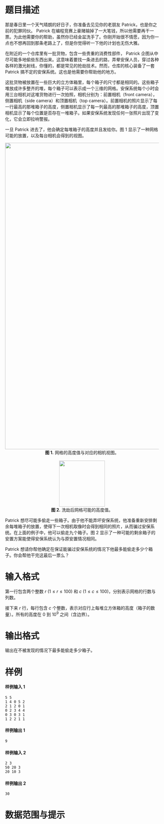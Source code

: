 
# 题目描述

那是春日里一个天气晴朗的好日子，你准备去见见你的老朋友 Patrick，也是你之前的犯罪同伙。 Patrick 在编程竞赛上豪赌输掉了一大笔钱，所以他需要再干一票。为此他需要你的帮助，虽然你已经金盆洗手了。你刚开始很不情愿，因为你一点也不想再回到那条老路上了，但是你觉得听一下他的计划也无伤大雅。

在附近的一个仓库里有一批货物，包含一些贵重的消费性部件， Patrick 企图从中尽可能多地偷些东西出来。这意味着要找一条进去的路，弄晕安保人员，穿过各种各样的激光射线，你懂的，都是常见的抢劫技术。然而，仓库的核心装备了一套 Patrick 搞不定的安保系统。这也是他需要你帮助他的地方。

这批货物被放置在一些巨大的立方体箱里，每个箱子的尺寸都是相同的。这些箱子堆放成许多整齐的堆，每个箱子可以表示成一个三维的网格。安保系统每个小时会用三台相机对这堆货物进行一次拍照，相机分别为：前置相机（front camera），侧置相机（side camera）和顶置相机（top camera）。前置相机的照片显示了每一行最高的那堆箱子的高度，侧置相机显示了每一列最高的那堆箱子的高度，顶置相机显示了每个位置是否存在一堆箱子。如果安保系统发现任何一张照片出现了变化，它会立即拉响警报。

一旦 Patrick 进去了，他会确定每堆箱子的高度并且发给你。图 1 显示了一种网格可能的放置，以及每台相机会得到的视图。

<img src="source/loj/6472/img/aHR0cHM6Ly9pLmxvbGkubmV0LzIwMTgvMDgvMDMvNWI2NDM3YjVlM2RiOS5wbmc=.png" alt="" style="width: 1000px; display: block; margin: 0 auto;">
<div style="text-align: center"><strong>图 1.</strong> 网格的高度值与对应的相机视图。</div>
<br>
<img src="source/loj/6472/img/aHR0cHM6Ly9pLmxvbGkubmV0LzIwMTgvMDgvMDMvNWI2NDM3YjU2ODIyMC5wbmc=.png" alt="" style="width: 150px; display: block; margin: 0 auto;">
<div style="text-align: center"><strong>图 2.</strong> 洗劫后网格可能的高度值。</div>

Patrick 想尽可能多偷走一些箱子。由于他不能弄坏安保系统，他准备重新安排剩余每堆箱子的放置，使得下一次相机取像时会得到相同的照片，从而骗过安保系统。在上面的例子中，他可以偷走九个箱子。图 2 显示了一种可能的剩余箱子的安置方案能使得安保系统认为与原安置情况相同。

Patrick 想请你帮他确定在保证能骗过安保系统的情况下他最多能偷走多少个箱子。你会帮他干完这最后一票么？


# 输入格式

第一行包含两个整数 $r$ $(1 \leq r \leq 100)$ 和 $c$ $(1 \leq c \leq 100)$，分别表示网格的行数与列数。

接下来 $r$ 行，每行包含 $c$ 个整数，表示对应行上每堆立方体箱的高度（箱子的数量）。所有的高度在 $0$ 到 $10^9$ 之间（含边界）。


# 输出格式

输出在不被发现的情况下最多能偷走多少箱子。


# 样例

#### 样例输入 1
```plain
5 5
1 4 0 5 2
2 1 2 0 1
0 2 3 4 4
0 3 0 3 1
1 2 2 1 1
```

#### 样例输出 1
```plain
9
```

#### 样例输入 2
```plain
2 3
50 20 3
20 10 3
```

#### 样例输出 2
```plain
30
```


# 数据范围与提示



